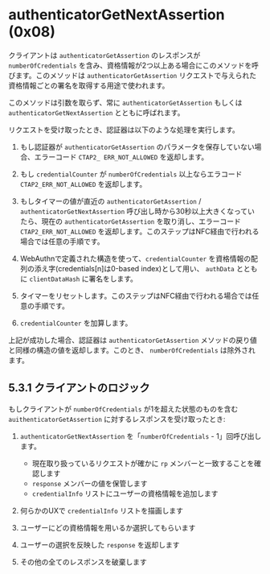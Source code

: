 # authenticatorGetNextAssertion (0x08)

クライアントは `authenticatorGetAssertion` のレスポンスが `numberOfCredentials` を含み、資格情報が2つ以上ある場合にこのメソッドを呼びます。このメソッドは `authenticatorGetAssertion` リクエストで与えられた資格情報ごとの署名を取得する用途で使われます。

このメソッドは引数を取らず、常に `authenticatorGetAssertion` もしくは `authenticatorGetNextAssertion` とともに呼ばれます。

リクエストを受け取ったとき、認証器は以下のような処理を実行します。

1. もし認証器が `authenticatorGetAssertion` のパラメータを保存していない場合、エラーコード `CTAP2_ ERR_NOT_ALLOWED` を返却します。

2. もし `credentialCounter` が `numberOfCredentials` 以上ならエラコード `CTAP2_ERR_NOT_ALLOWED` を返却します。

3. もしタイマーの値が直近の `authenticatorGetAssertion` / `authenticatorGetNextAssertion` 呼び出し時から30秒以上大きくなっていたら、現在の `authenticatorGetAssertion` を取り消し、エラーコード `CTAP2_ERR_NOT_ALLOWED` を返却します。このステップはNFC経由で行われる場合では任意の手順です。

4. WebAuthnで定義された構造を使って、`credentialCounter` を資格情報の配列の添え字(credentials[n]は0-based index)として用い、 `authData` とともに `clientDataHash` に署名をします。

5. タイマーをリセットします。このステップはNFC経由で行われる場合では任意の手順です。

6. `credentialCounter` を加算します。

上記が成功した場合、認証器は `authenticatorGetAssertion` メソッドの戻り値と同様の構造の値を返却します。このとき、 `numberOfCredentials` は除外されます。

## 5.3.1 クライアントのロジック
もしクライアントが `numberOfCredentials` が1を超えた状態のものを含む `auithenticatorGetAssertion` に対するレスポンスを受け取ったとき:

1. `authenticatorGetNextAssertion` を「`numberOfCredentials` - 1」回呼び出します。
    * 現在取り扱っているリクエストが確かに `rp` メンバーと一致することを確認します
    * `response` メンバーの値を保管します
    * `credentialInfo` リストにユーザーの資格情報を追加します

2. 何らかのUXで `credentialInfo` リストを描画します

3. ユーザーにどの資格情報を用いるか選択してもらいます

4. ユーザーの選択を反映した `response` を返却します

5. その他の全てのレスポンスを破棄します
